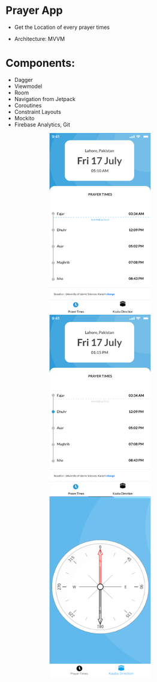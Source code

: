 # Prayer App
- Get the Location of every prayer times 

- Architecture: MVVM

# Components: 
- Dagger
- Viewmodel 
- Room 
- Navigation from Jetpack 
- Coroutines 
- Constraint Layouts
- Mockito
- Firebase Analytics, Git

<p align="center">
  <img src="After Fajar.png" alt="After Fajar" width="270" height="480"/>

  <img src="During Dhuhr.png" alt="During Dhuhr" width="270" height="480"/>

  <img src="kaaba_dir.png" alt="kaaba Direction" width="270" height="480"/>
</p>
 

